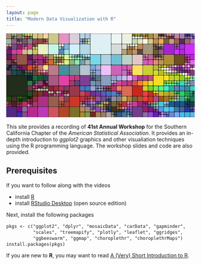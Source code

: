 ```yaml
---
layout: page
title: "Modern Data Visualization with R"
---
```


![](mosaic.jpg)

This site provides a recording of **41st Annual Workshop** for the Southern California Chapter of the *American Statistical Association*. It provides an in-depth introduction to *ggplot2* graphics and other visualiation techniques using the R programming language. The workshop slides and code are also provided.

## Prerequisites
If you want to follow along with the videos
* install [R](https://cran.r-project.org/)
* install [RStudio Desktop](https://www.rstudio.com/products/rstudio/download/) (open source edition)

Next, install the following packages
```
pkgs <- c("ggplot2", "dplyr", "mosaicData", "carData", "gapminder", 
          "scales", "treemapify", "plotly", "leaflet", "ggridges",
          "ggbeeswarm", "ggmap", "choroplethr", "choroplethrMaps")
install.packages(pkgs)
```

If you are new to **R**, you may want to read [A (Very) Short Introduction to R](https://cran.r-project.org/doc/contrib/Torfs+Brauer-Short-R-Intro.pdf).



